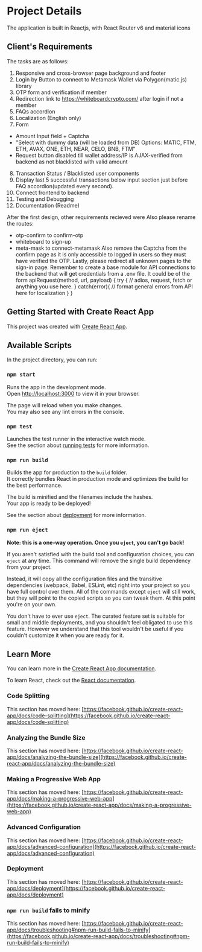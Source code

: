 # Project Details
 
The application is built in Reactjs, with React Router v6 and material icons

## Client's Requirements
The tasks are as follows:

1. Responsive and cross-browser page background and footer
2. Login by Button to connect to Metamask Wallet via Polygon(matic.js) library
3. OTP form and verification if member
4. Redirection link to https://whiteboardcrypto.com/ after login if not a member
5. FAQs accordion
6. Localization (English only)
7. Form
 - Amount Input field + Captcha
 - "Select with dummy data (will be loaded from DB)
  Options: MATIC, FTM, ETH, AVAX, ONE, ETH, NEAR, CELO, BNB, FTM"
 - Request button disabled till wallet address/IP is AJAX-verified from backend as not blacklisted with valid amount
8. Transaction Status / Blacklisted user components
9. Display last 5 successful transactions below input section just before FAQ accordion(updated every second).
10. Connect frontend to backend
10. Testing and Debugging
11. Documentation (Readme)

After the first design, other requirements recieved were
Also please rename the routes:
- otp-confirm to confirm-otp
- whiteboard to sign-up 
- meta-mask to connect-metamask
Also remove the Captcha from the confirm page as it is only accessible to logged in users so they must have verified the OTP.
Lastly, please redirect all unknown pages to the sign-in page.
Remember to create a base module for API connections to the backend that will get credentials from a .env file.
It could be of the form
apiRequest(method, url, payload) {
try {
// adios, request, fetch or anything you use here.
}
catch(error){
// format general errors from API here for localization 
}
}



## Getting Started with Create React App

This project was created with [Create React App](https://github.com/facebook/create-react-app).

## Available Scripts

In the project directory, you can run:

### `npm start`

Runs the app in the development mode.\
Open [http://localhost:3000](http://localhost:3000) to view it in your browser.

The page will reload when you make changes.\
You may also see any lint errors in the console.

### `npm test`

Launches the test runner in the interactive watch mode.\
See the section about [running tests](https://facebook.github.io/create-react-app/docs/running-tests) for more information.

### `npm run build`

Builds the app for production to the `build` folder.\
It correctly bundles React in production mode and optimizes the build for the best performance.

The build is minified and the filenames include the hashes.\
Your app is ready to be deployed!

See the section about [deployment](https://facebook.github.io/create-react-app/docs/deployment) for more information.

### `npm run eject`

**Note: this is a one-way operation. Once you `eject`, you can't go back!**

If you aren't satisfied with the build tool and configuration choices, you can `eject` at any time. This command will remove the single build dependency from your project.

Instead, it will copy all the configuration files and the transitive dependencies (webpack, Babel, ESLint, etc) right into your project so you have full control over them. All of the commands except `eject` will still work, but they will point to the copied scripts so you can tweak them. At this point you're on your own.

You don't have to ever use `eject`. The curated feature set is suitable for small and middle deployments, and you shouldn't feel obligated to use this feature. However we understand that this tool wouldn't be useful if you couldn't customize it when you are ready for it.

## Learn More

You can learn more in the [Create React App documentation](https://facebook.github.io/create-react-app/docs/getting-started).

To learn React, check out the [React documentation](https://reactjs.org/).

### Code Splitting

This section has moved here: [https://facebook.github.io/create-react-app/docs/code-splitting](https://facebook.github.io/create-react-app/docs/code-splitting)

### Analyzing the Bundle Size

This section has moved here: [https://facebook.github.io/create-react-app/docs/analyzing-the-bundle-size](https://facebook.github.io/create-react-app/docs/analyzing-the-bundle-size)

### Making a Progressive Web App

This section has moved here: [https://facebook.github.io/create-react-app/docs/making-a-progressive-web-app](https://facebook.github.io/create-react-app/docs/making-a-progressive-web-app)

### Advanced Configuration

This section has moved here: [https://facebook.github.io/create-react-app/docs/advanced-configuration](https://facebook.github.io/create-react-app/docs/advanced-configuration)

### Deployment

This section has moved here: [https://facebook.github.io/create-react-app/docs/deployment](https://facebook.github.io/create-react-app/docs/deployment)

### `npm run build` fails to minify

This section has moved here: [https://facebook.github.io/create-react-app/docs/troubleshooting#npm-run-build-fails-to-minify](https://facebook.github.io/create-react-app/docs/troubleshooting#npm-run-build-fails-to-minify)
